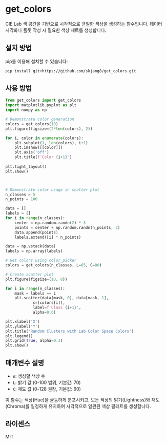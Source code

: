# get_colors

CIE Lab 색 공간을 기반으로 시각적으로 균일한 색상을 생성하는 함수입니다. 데이터 시각화나 플롯 작성 시 필요한 색상 세트를 생성합니다.

## 설치 방법

pip를 이용해 설치할 수 있습니다:

```bash
pip install git+https://github.com/skjang8/get_colors.git
```

## 사용 방법

```python
from get_colors import get_colors
import matplotlib.pyplot as plt
import numpy as np

# Demonstrate color generation
colors = get_colors(10)
plt.figure(figsize=(2*len(colors), 2))

for i, color in enumerate(colors):
    plt.subplot(1, len(colors), i+1)
    plt.imshow([[color]])
    plt.axis('off')
    plt.title(f'Color {i+1}')
    
plt.tight_layout()
plt.show()



# Demonstrate color usage in scatter plot
n_classes = 5
n_points = 100

data = []
labels = []
for i in range(n_classes):
    center = np.random.randn(2) * 3
    points = center + np.random.randn(n_points, 2)
    data.append(points)
    labels.extend([i] * n_points)

data = np.vstack(data)
labels = np.array(labels)

# Get colors using color_picker
colors = get_colors(n_classes, L=65, C=80)

# Create scatter plot
plt.figure(figsize=(10, 8))

for i in range(n_classes):
    mask = labels == i
    plt.scatter(data[mask, 0], data[mask, 1], 
            c=[colors[i]], 
            label=f'Class {i+1}',
            alpha=0.6)

plt.xlabel('X')
plt.ylabel('Y')
plt.title('Random Clusters with Lab Color Space Colors')
plt.legend()
plt.grid(True, alpha=0.3)
plt.show()
```

## 매개변수 설명

- `n`: 생성할 색상 수
- `L`: 밝기 값 (0-100 범위, 기본값: 70)
- `C`: 채도 값 (0-128 권장, 기본값: 60)

이 함수는 색상(Hue)을 균등하게 분포시키고, 모든 색상의 밝기(Lightness)와 채도(Chroma)를 일정하게 유지하여 시각적으로 일관된 색상 팔레트를 생성합니다.

## 라이센스

MIT 
